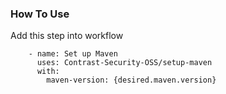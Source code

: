 ### How To Use

Add this step into workflow

```
    - name: Set up Maven
      uses: Contrast-Security-OSS/setup-maven
      with:
        maven-version: {desired.maven.version}
```
